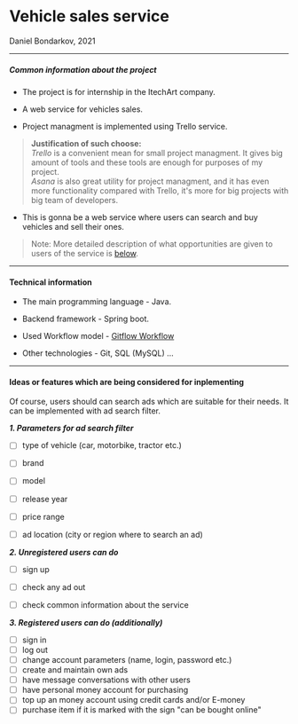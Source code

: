 
# Vehicle sales service

Daniel Bondarkov, 2021

***

##### Common information about the project

* The project is for internship in the ItechArt company.  

* A web service for vehicles sales.  

* Project managment is implemented using Trello service.

> **Justification of such choose:**  
> *Trello* is a convenient mean for small project managment. It gives big amount of tools and these tools are enough for purposes of my project.  
> *Asana* is also great utility for project managment, and it has even more functionality compared with Trello, it's more for big projects with big team of developers. 

* This is gonna be a web service where users can search and buy vehicles and sell their ones.  

> Note: More detailed description of what opportunities are given to users of the service is [below](#features).


***

#### Technical information  

* The main programming language - Java. 

* Backend framework - Spring boot.  

* Used Workflow model - [Gitflow Workflow][1]

* Other technologies - Git, SQL (MySQL) ...

[1]: <https://www.atlassian.com/git/tutorials/comparing-workflows/gitflow-workflow> "Gitflow model"


***

<a id="features"></a>

#### Ideas or features which are being considered for inplementing

Of course, users should can search ads which are suitable for their needs. It can be implemented with ad search filter.  


***1. Parameters for ad search filter***

- [ ] type of vehicle (car, motorbike, tractor etc.)
- [ ] brand
- [ ] model
- [ ] release year
- [ ] price range
- [ ] ad location (city or region where to search an ad)  


***2. Unregistered users can do***

- [ ] sign up
- [ ] check any ad out
- [ ] check common information about the service  


***3. Registered users can do (additionally)***

- [ ] sign in
- [ ] log out
- [ ] change account parameters (name, login, password etc.)
- [ ] create and maintain own ads
- [ ] have message conversations with other users
- [ ] have personal money account for purchasing
- [ ] top up an money account using credit cards and/or E-money
- [ ] purchase item if it is marked with the sign "can be bought online"